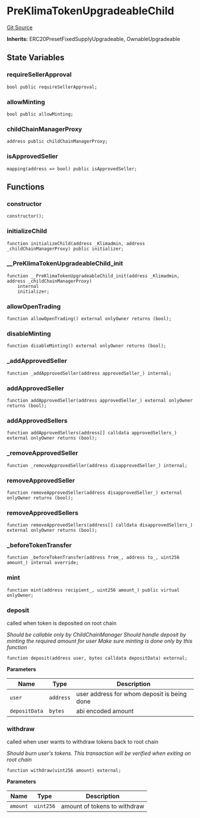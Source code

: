 # PreKlimaTokenUpgradeableChild
[Git Source](https://github.com/KlimaDAO/klimadao-solidity/blob/b4fb0f4685d5fe4c80ffc162389dfe0abdfe9f39/src/protocol/tokens/upgradeable/PreKlimaTokenUpgradeableChild.sol)

**Inherits:**
ERC20PresetFixedSupplyUpgradeable, OwnableUpgradeable


## State Variables
### requireSellerApproval

```solidity
bool public requireSellerApproval;
```


### allowMinting

```solidity
bool public allowMinting;
```


### childChainManagerProxy

```solidity
address public childChainManagerProxy;
```


### isApprovedSeller

```solidity
mapping(address => bool) public isApprovedSeller;
```


## Functions
### constructor


```solidity
constructor();
```

### initializeChild


```solidity
function initializeChild(address _Klimadmin, address _childChainManagerProxy) public initializer;
```

### __PreKlimaTokenUpgradeableChild_init


```solidity
function __PreKlimaTokenUpgradeableChild_init(address _Klimadmin, address _childChainManagerProxy)
    internal
    initializer;
```

### allowOpenTrading


```solidity
function allowOpenTrading() external onlyOwner returns (bool);
```

### disableMinting


```solidity
function disableMinting() external onlyOwner returns (bool);
```

### _addApprovedSeller


```solidity
function _addApprovedSeller(address approvedSeller_) internal;
```

### addApprovedSeller


```solidity
function addApprovedSeller(address approvedSeller_) external onlyOwner returns (bool);
```

### addApprovedSellers


```solidity
function addApprovedSellers(address[] calldata approvedSellers_) external onlyOwner returns (bool);
```

### _removeApprovedSeller


```solidity
function _removeApprovedSeller(address disapprovedSeller_) internal;
```

### removeApprovedSeller


```solidity
function removeApprovedSeller(address disapprovedSeller_) external onlyOwner returns (bool);
```

### removeApprovedSellers


```solidity
function removeApprovedSellers(address[] calldata disapprovedSellers_) external onlyOwner returns (bool);
```

### _beforeTokenTransfer


```solidity
function _beforeTokenTransfer(address from_, address to_, uint256 amount_) internal override;
```

### mint


```solidity
function mint(address recipient_, uint256 amount_) public virtual onlyOwner;
```

### deposit

called when token is deposited on root chain

*Should be callable only by ChildChainManager
Should handle deposit by minting the required amount for user
Make sure minting is done only by this function*


```solidity
function deposit(address user, bytes calldata depositData) external;
```
**Parameters**

|Name|Type|Description|
|----|----|-----------|
|`user`|`address`|user address for whom deposit is being done|
|`depositData`|`bytes`|abi encoded amount|


### withdraw

called when user wants to withdraw tokens back to root chain

*Should burn user's tokens. This transaction will be verified when exiting on root chain*


```solidity
function withdraw(uint256 amount) external;
```
**Parameters**

|Name|Type|Description|
|----|----|-----------|
|`amount`|`uint256`|amount of tokens to withdraw|


